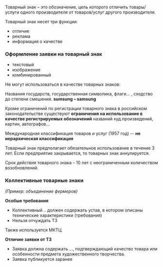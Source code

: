 Товарный знак – это обозначение, цель которого отличить товары/услуги одного производителя от товаров/услуг другого производителя.

Товарный знак несет три функции:
* отличие
* реклама
* информация о качестве

### Оформление заявки на товарный знак ###
* текстовый
* изображение
* комбинированный

Не могут использоваться в качестве товарных знаков:

Названия государств, государственная символика, флаги… , сходство до степени смешения. **sumsung – samsung**

Кроме ограничений по регистрации товарного знака в российском законодательстве существуют **ограничения на использование в качестве регистрируемых обозначений** названий худ.произведений, картин, автографов…

Международная классификация товаров и услуг (1957 год) -- **не иерархическая классификация**

Товарный знак предполагает обязательное использование в течение 3 лет. Если предприятие закрывается, то товарных знак аннулируется. 

Срок действия товарного знака – 10 лет с неограниченным количеством возобновлений.

### Коллективные товарные знаки
*(Пример: объединение фермеров)*

**Особые требования**
* Коллективный .. должен содержать устав, в котором описаны технические характеристики (требования)
* Нельзя отчуждать ТЗ

Также используется МКТЦ.

**Отличие заявки от ТЗ**
* Заявка должна содержать …, подтверждающий качество товара или особенности предмета художественного творчества.
* Заявка публикуется заранее












